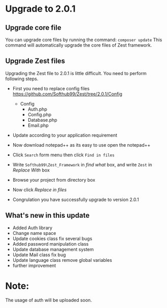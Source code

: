 # Upgrade to 2.0.1

## Upgrade core file
You can upgrade core files by running the command:
`composer update`
This command will automatically upgrade the core files of Zest framework.

## Upgrade Zest files

Upgrading the Zest file to 2.0.1 is little difficult. You need to perform following steps.

- First you need to replace config files https://github.com/Softhub99/Zest/tree/2.0.1/Config
  - Config
    - Auth.php
    - Config.php
    - Database.php
    - Email.php

- Update according to your application requirement
- Now download notepad++ as its easy to use open the notepad++
- Click `Search` form menu then click `Find in files`
- Write `Softhub99\Zest_Framework` in *find what* box, and write `Zest` in *Replace With* box
- Browse your project from directory box
- Now click *Replace in files*
- Congrulation you have successfully upgrade to version 2.0.1


## What's new in this update

- Added Auth library
- Change name space
- Update cookies class fix several bugs
- Added password manipulation class
- Update database management system
- Update Mail class fix bug
- Update language class remove global variables
- further improvement

# Note:
The usage of auth will be uploaded soon.
